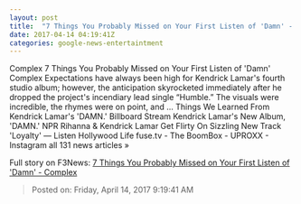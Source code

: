 ```yaml
---
layout: post
title:  "7 Things You Probably Missed on Your First Listen of 'Damn' - Complex"
date: 2017-04-14 04:19:41Z
categories: google-news-entertaintment
---
```


Complex 7 Things You Probably Missed on Your First Listen of 'Damn' Complex Expectations have always been high for Kendrick Lamar's fourth studio album; however, the anticipation skyrocketed immediately after he dropped the project's incendiary lead single “Humble.” The visuals were incredible, the rhymes were on point, and ... Things We Learned From Kendrick Lamar's 'DAMN.' Billboard Stream Kendrick Lamar's New Album, 'DAMN.' NPR Rihanna & Kendrick Lamar Get Flirty On Sizzling New Track 'Loyalty' — Listen Hollywood Life fuse.tv - The BoomBox - UPROXX - Instagram all 131 news articles »


Full story on F3News: [7 Things You Probably Missed on Your First Listen of 'Damn' - Complex](http://www.f3nws.com/n/Gp2QaE)

> Posted on: Friday, April 14, 2017 9:19:41 AM
